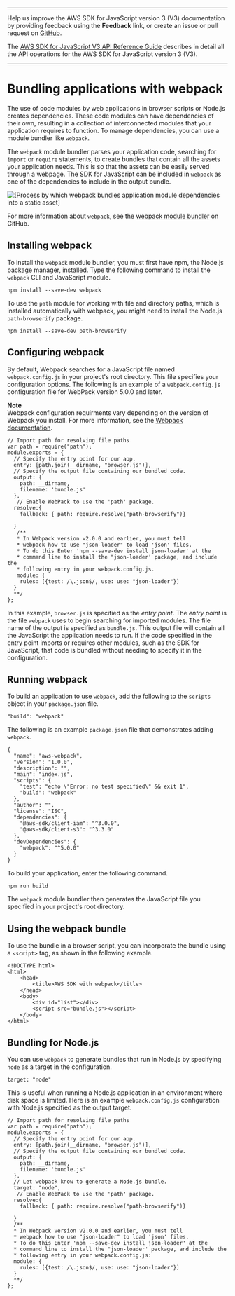 --------

Help us improve the AWS SDK for JavaScript version 3 \(V3\) documentation by providing feedback using the **Feedback** link, or create an issue or pull request on [GitHub](https://github.com/awsdocs/aws-sdk-for-javascript-v3)\.

 The [AWS SDK for JavaScript V3 API Reference Guide](https://docs.aws.amazon.com/AWSJavaScriptSDK/v3/latest/index.html) describes in detail all the API operations for the AWS SDK for JavaScript version 3 \(V3\)\.

--------

# Bundling applications with webpack<a name="webpack"></a>

The use of code modules by web applications in browser scripts or Node\.js creates dependencies\. These code modules can have dependencies of their own, resulting in a collection of interconnected modules that your application requires to function\. To manage dependencies, you can use a module bundler like `webpack`\.

The `webpack` module bundler parses your application code, searching for `import` or `require` statements, to create bundles that contain all the assets your application needs\. This is so that the assets can be easily served through a webpage\. The SDK for JavaScript can be included in `webpack` as one of the dependencies to include in the output bundle\.

![\[Process by which webpack bundles application module dependencies into a static asset\]](http://docs.aws.amazon.com/sdk-for-javascript/v3/developer-guide/images/webpack.png)

For more information about `webpack`, see the [webpack module bundler](https://webpack.github.io/) on GitHub\.

## Installing webpack<a name="webpack-installing"></a>

To install the `webpack` module bundler, you must first have npm, the Node\.js package manager, installed\. Type the following command to install the `webpack` CLI and JavaScript module\.

```
npm install --save-dev webpack
```

To use the `path` module for working with file and directory paths, which is installed automatically with webpack, you might need to install the Node\.js `path-browserify` package\. 

```
npm install --save-dev path-browserify
```

## Configuring webpack<a name="webpack-configuring"></a>

By default, Webpack searches for a JavaScript file named `webpack.config.js` in your project's root directory\. This file specifies your configuration options\. The following is an example of a `webpack.config.js` configuration file for WebPack version 5\.0\.0 and later\.

**Note**  
Webpack configuration requirments vary depending on the version of Webpack you install\. For more information, see the [Webpack documentation](https://webpack.js.org/configuration/)\. 

```
// Import path for resolving file paths
var path = require("path");
module.exports = {
  // Specify the entry point for our app.
  entry: [path.join(__dirname, "browser.js")],
  // Specify the output file containing our bundled code.
  output: {
    path: __dirname,
    filename: 'bundle.js'
  },
   // Enable WebPack to use the 'path' package.
  resolve:{
    fallback: { path: require.resolve("path-browserify")}

  }
   /**
   * In Webpack version v2.0.0 and earlier, you must tell 
   * webpack how to use "json-loader" to load 'json' files.
   * To do this Enter 'npm --save-dev install json-loader' at the 
   * command line to install the "json-loader' package, and include the 
   * following entry in your webpack.config.js.
   module: {
    rules: [{test: /\.json$/, use: use: "json-loader"}]
  }
  **/
};
```

In this example, `browser.js` is specified as the *entry point*\. The *entry point* is the file `webpack` uses to begin searching for imported modules\. The file name of the output is specified as `bundle.js`\. This output file will contain all the JavaScript the application needs to run\. If the code specified in the entry point imports or requires other modules, such as the SDK for JavaScript, that code is bundled without needing to specify it in the configuration\.

## Running webpack<a name="webpack-running"></a>

To build an application to use `webpack`, add the following to the `scripts` object in your `package.json` file\.

```
"build": "webpack"
```

The following is an example `package.json` file that demonstrates adding `webpack`\.

```
{
  "name": "aws-webpack",
  "version": "1.0.0",
  "description": "",
  "main": "index.js",
  "scripts": {
    "test": "echo \"Error: no test specified\" && exit 1",
    "build": "webpack"
  },
  "author": "",
  "license": "ISC",
  "dependencies": {
    "@aws-sdk/client-iam": "^3.0.0",
    "@aws-sdk/client-s3": "^3.3.0"
  },
  "devDependencies": {
    "webpack": "^5.0.0"
  }
}
```

To build your application, enter the following command\.

```
npm run build
```

The `webpack` module bundler then generates the JavaScript file you specified in your project's root directory\.

## Using the webpack bundle<a name="webpack-using-bundle"></a>

To use the bundle in a browser script, you can incorporate the bundle using a `<script>` tag, as shown in the following example\.

```
<!DOCTYPE html>
<html>
    <head>
        <title>AWS SDK with webpack</title>
    </head> 
    <body>
        <div id="list"></div>
        <script src="bundle.js"></script>
    </body>
</html>
```

## Bundling for Node\.js<a name="webpack-nodejs-bundles"></a>

You can use `webpack` to generate bundles that run in Node\.js by specifying `node` as a target in the configuration\.

```
target: "node"
```

This is useful when running a Node\.js application in an environment where disk space is limited\. Here is an example `webpack.config.js` configuration with Node\.js specified as the output target\.

```
// Import path for resolving file paths
var path = require("path");
module.exports = {
  // Specify the entry point for our app.
  entry: [path.join(__dirname, "browser.js")],
  // Specify the output file containing our bundled code.
  output: {
    path: __dirname,
    filename: 'bundle.js'
  },
  // Let webpack know to generate a Node.js bundle.
  target: "node",
   // Enable WebPack to use the 'path' package.
  resolve:{
    fallback: { path: require.resolve("path-browserify")}

  }
  /**
  * In Webpack version v2.0.0 and earlier, you must tell 
  * webpack how to use "json-loader" to load 'json' files.
  * To do this Enter 'npm --save-dev install json-loader' at the 
  * command line to install the "json-loader' package, and include the 
  * following entry in your webpack.config.js:
  module: {
    rules: [{test: /\.json$/, use: use: "json-loader"}]
  }
  **/
};
```

